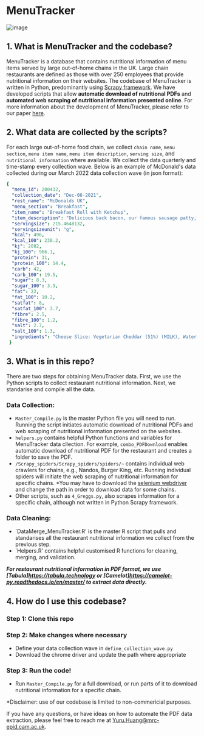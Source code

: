 # MenuTracker

![image](https://user-images.githubusercontent.com/17410816/157275881-309938b3-3972-4b26-a97a-346583d95aad.png)


## 1. What is MenuTracker and the codebase? 
MenuTracker is a database that contains nutritional information of menu items served by large out-of-home chains in the UK. Large chain restaurants are defined as those with over 250 employees that provide nutritional information on their websites. The codebase of MenuTracker is written in Python, predominantly using <a href='https://scrapy.org/'> Scrapy framework</a>. We have developed scripts that allow **automatic download of nutritional PDFs** and **automated web scraping of nutritional information presented online**. For more information about the development of MenuTracker, please refer to our paper <a href='/'>here</a>. 

## 2. What data are collected by the scripts?

For each large out-of-home food chain, we collect `chain name`, `menu section`, `menu item name`, `menu item description`, `serving size`, and `nutritional information` where available. We collect the data quarterly and time-stamp every collection wave. Below is an example of McDonald's data collected during our March 2022 data collection wave (in json format): 

```yaml
{
  "menu_id": 200432,
  "collection_date": "Dec-06-2021",
  "rest_name": "McDonalds UK",
  "menu_section": "Breakfast",
  "item_name": "Breakfast Roll with Ketchup",
  "item_description": "Delicious back bacon, our famous sausage patty, cheese and a freshly cracked free-range egg. All in a soft white roll with ketchup.",
  "servingsize": 215.4648132,
  "servingsizeunit": "g",
  "kcal": 496,
  "kcal_100": 230.2,
  "kj": 2082,
  "kj_100": 966.1,
  "protein": 31,
  "protein_100": 14.4,
  "carb": 42,
  "carb_100": 19.5,
  "sugar": 8.3,
  "sugar_100": 3.9,
  "fat": 22,
  "fat_100": 10.2,
  "satfat": 8,
  "satfat_100": 3.7,
  "fibre": 2.5,
  "fibre_100": 1.2,
  "salt": 2.7,
  "salt_100": 1.3,
  "ingredients": "Cheese Slice: Vegetarian Cheddar (51%) (MILK), Water, Vegetarian Cheese (9%) (MILK), Whey Powder (MILK), Butter (MILK), Emulsifying Salts (Trisodium Citrate, Citric Acid), Milk Proteins (MILK), Natural Cheese Flavouring (MILK), Salt, Colours  (Beta Carotene, Paprika Extract), Anti-Caking Agent (Sunflower Lecithin).TBCBuns - Breakfast: WHEAT Flour (contains Calcium Carbonate, Iron, Niacin, Thiamine), Water, Sugar, Rapeseed Oil, Fermented WHEAT Bran Sourdough, Salt, Yeast, Emulsifier (Mono- and Diacetyl Tartaric Acid Esters of Mono- and Diglycerides of Fatty Acids, Antioxidant (Ascorbic Acid).Allergy Advice:For allergens, including cereals containing gluten, see ingredients in BOLD.May also contain SESAME Seeds.No changeSausage Patty: Pork (97%), Salt, Dextrose, Herb and Herb Extract, Glucose Syrup, Spice, Yeast Extract.tbcBack Bacon: Pork, Salt, Preservative (Sodium Nitrite), Antioxidant (Sodium Ascorbate).Made with more than 140g of pork per 100g of finished product.TBCEggs - Free Range: Free Range EGG.Ketchup Bib: 66% Tomato Puree (equivalent to 184g Tomatoes\/100g Ketchup), Glucose-Fructose Syrup, Spirit Vinegar, Salt, Spice Extracts. TBC"
 }

```

## 3. What is in this repo? 
There are two steps for obtaining MenuTracker data. First, we use the Python scripts to collect restaurant nutritional information. Next, we standarise and compile all the data. 
### **Data Collection**:
-  `Master_Compile.py` is the master Python file you will need to run. Running the script initiates automatic download of nutritional PDFs and web scraping of nutritional information presented on the websites. 
-  `helpers.py` contains helpful Python functions and variables for MenuTracker data cllection. For example, `combo_PDFDownload` enables automatic download of nutritional PDF for the restaurant and creates a folder to save the PDF. 
-  `/Scrapy_spiders/Scrapy_spiders/spiders/~` contains individual web crawlers for chains, e.g., Nandos, Burger King, etc. Running individual spiders will initiate the web scraping of nutritional information for specific chains. *You may have to download the <a href='https://selenium-python.readthedocs.io/installation.html#drivers'>selenium webdriver </a> and change the path in order to download data for some chains. 
-  Other scripts, such as `4_Greggs.py`, also scrapes information for a specific chain, although not written in Python Scrapy framework. 
### **Data Cleaning**: 
- `DataMerge_MenuTracker.R' is the master R script that pulls and standarises all the restaurant nutritional information we collect from the previous step. 
- `Helpers.R' contains helpful customised R functions for cleaning, merging, and validation. 

***For restaurant nutritional information in PDF format, we use [Tabula]https://tabula.technology or [Camelot]https://camelot-py.readthedocs.io/en/master/ to extract data directly.***  

## 4. How do I use this codebase? 
### Step 1: Clone this repo 
### Step 2: Make changes where necessary
- Define your data collection wave in `define_collection_wave.py`
- Download the chrome driver and update the path where appropriate 
### Step 3: Run the code!
- Run `Master_Compile.py` for a full download, or run parts of it to download nutritional information for a specific chain.

*Disclaimer: use of our codebase is limited to non-commericial purposes. 

If you have any questions, or have ideas on how to automate the PDF data extraction, please feel free to reach me at Yuru.Huang@mrc-epid.cam.ac.uk.

